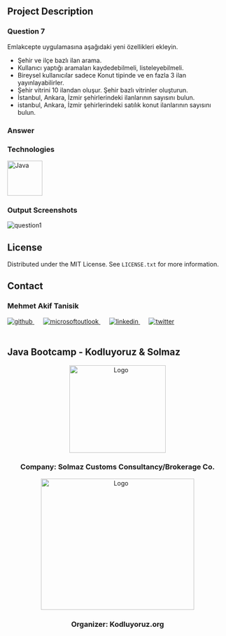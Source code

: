 <!-- ABOUT THE PROJECT -->
## Project Description

### Question 7
Emlakcepte uygulamasına aşağıdaki yeni özellikleri ekleyin.
- Şehir ve ilçe bazlı ilan arama.
- Kullanıcı yaptığı aramaları kaydedebilmeli, listeleyebilmeli.
- Bireysel kullanıcılar sadece Konut tipinde ve en fazla 3 ilan yayınlayabilirler.
- Şehir vitrini 10 ilandan oluşur. Şehir bazlı vitrinler oluşturun.
- İstanbul, Ankara, İzmir şehirlerindeki ilanlarının sayısını bulun.
- istanbul, Ankara, İzmir şehirlerindeki satılık konut ilanlarının sayısını bulun.

### Answer



<!-- TECHNOLOGIES -->
### Technologies

<a href="https://www.java.com/" target="_blank"><img src="../../../outputImages/logos/java.svg" alt="Java" height="80" /></a>


<!-- OUTPUT SCREENSHOTS -->
### Output Screenshots

<img src="../../../outputImages/week1/question1.png" alt="question1" />


<!-- LICENSE -->
## License

Distributed under the MIT License. See `LICENSE.txt` for more information.




<!-- CONTACT -->
## Contact

### Mehmet Akif Tanisik

<a href="https://github.com/mehmet-akif-tanisik" target="_blank">
<img  src=https://img.shields.io/badge/github-%2324292e.svg?&style=for-the-badge&logo=github&logoColor=white alt=github style="margin-bottom: 20px;" />
</a>
<a href = "mailto:matnsk@outlook.com?subject = Feedback&body = Message">
<img src=https://img.shields.io/badge/send-email-email?&style=for-the-badge&logo=microsoftoutlook&color=CD5C5C alt=microsoftoutlook style="margin-bottom: 20px; margin-left:20px" />
</a>
<a href="https://linkedin.com/in/mehmet-akif-tanisik" target="_blank">
<img src=https://img.shields.io/badge/linkedin-%231E77B5.svg?&style=for-the-badge&logo=linkedin&logoColor=white alt=linkedin style="margin-bottom: 20px; margin-left:20px" />
</a>  
<a href="https://twitter.com/makiftanisik" target="_blank">
<img src=https://img.shields.io/badge/twitter-%2300acee.svg?&style=for-the-badge&logo=twitter&logoColor=white alt=twitter style="margin-bottom: 20px; margin-left:20px" />
</a>

<!-- PROJECT-BOOTCAMP-PRACTICUM PART -->
<br />

## Java Bootcamp - Kodluyoruz & Solmaz
<div align="center">
  <a href="https://www.solmaz.com">
    <img src="../../../outputImages/logos/solmaz-logo.jpg" alt="Logo" width="220" height="200">
  </a>

<h3 align="center">Company: Solmaz Customs Consultancy/Brokerage Co.</h3>
</div>

<div align="center">
  <a href="https://kodluyoruz.org/tr/kodluyoruz/">
    <img src="../../../outputImages/logos/kodluyoruz-logo.png" alt="Logo" width="350" height="300">
  </a>
<h3 align="center">Organizer: Kodluyoruz.org</h3>
</div>

